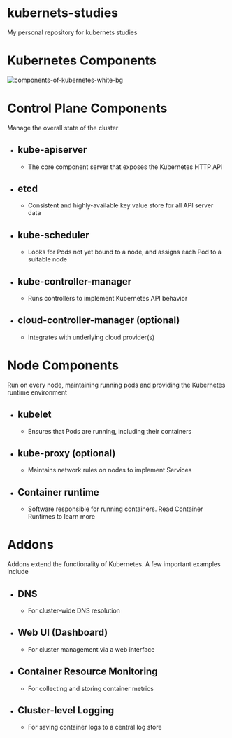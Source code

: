 # kubernets-studies
My personal repository for kubernets studies


# Kubernetes Components
![components-of-kubernetes-white-bg](https://github.com/user-attachments/assets/37c6b872-6c1d-4a53-ac9c-f1a2e63179bf)

# Control Plane Components
Manage the overall state of the cluster

- ## kube-apiserver
  - The core component server that exposes the Kubernetes HTTP API
- ## etcd
  - Consistent and highly-available key value store for all API server data
- ## kube-scheduler
  - Looks for Pods not yet bound to a node, and assigns each Pod to a suitable node
- ## kube-controller-manager
  - Runs controllers to implement Kubernetes API behavior
- ## cloud-controller-manager (optional)
  - Integrates with underlying cloud provider(s)
 
# Node Components
Run on every node, maintaining running pods and providing the Kubernetes runtime environment

- ## kubelet
  - Ensures that Pods are running, including their containers
- ## kube-proxy (optional)
  - Maintains network rules on nodes to implement Services
- ## Container runtime
  - Software responsible for running containers. Read Container Runtimes to learn more

# Addons
Addons extend the functionality of Kubernetes. A few important examples include

- ## DNS
  - For cluster-wide DNS resolution
- ## Web UI (Dashboard)
  - For cluster management via a web interface
- ## Container Resource Monitoring
  - For collecting and storing container metrics
- ## Cluster-level Logging
  - For saving container logs to a central log store
